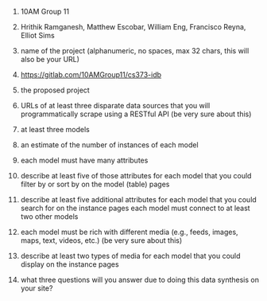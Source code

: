 1. 10AM Group 11

2. Hrithik Ramganesh, Matthew Escobar, William Eng, Francisco Reyna, Elliot Sims

3. name of the project (alphanumeric, no spaces, max 32 chars, this will also be your URL)

4. https://gitlab.com/10AMGroup11/cs373-idb

5. the proposed project

6. URLs of at least three disparate data sources that you will programmatically scrape using a RESTful API (be very sure about this)

7. at least three models

8. an estimate of the number of instances of each model

9. each model must have many attributes

10. describe at least five of those attributes for each model that you could filter by or sort by on the model (table) pages

11. describe at least five additional attributes for each model that you could search for on the instance pages
each model must connect to at least two other models

12. each model must be rich with different media (e.g., feeds, images, maps, text, videos, etc.) (be very sure about this)

13. describe at least two types of media for each model that you could display on the instance pages

14. what three questions will you answer due to doing this data synthesis on your site?
